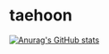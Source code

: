 # taehoon
<!-- [![Solved.ac Profile](http://mazassumnida.wtf/api/generate_badge?boj=wisesth)](https://solved.ac/wisesth)<br/> -->

<!-- [![Top Langs](https://github-readme-stats.vercel.app/api/top-langs/?username=wisesth&langs_count=8)](https://github.com/wisesth/github-readme-stats)<br/> -->

[![Anurag's GitHub stats](https://github-readme-stats.vercel.app/api?username=wisesth&count_private=true&show_icons=true)](https://github.com/anuraghazra/github-readme-stats)
